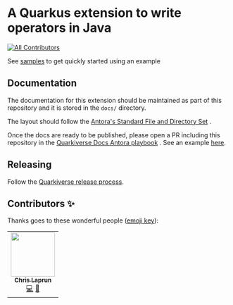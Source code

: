# A Quarkus extension to write operators in Java

<!-- ALL-CONTRIBUTORS-BADGE:START - Do not remove or modify this section -->
[![All Contributors](https://img.shields.io/badge/all_contributors-1-orange.svg?style=flat-square)](#contributors-)
<!-- ALL-CONTRIBUTORS-BADGE:END -->

See [samples](samples/README.md) to get quickly started using an example

## Documentation

The documentation for this extension should be maintained as part of this repository and it is
stored in the `docs/` directory.

The layout should follow
the [Antora's Standard File and Directory Set](https://docs.antora.org/antora/2.3/standard-directories/)
.

Once the docs are ready to be published, please open a PR including this repository in
the [Quarkiverse Docs Antora playbook](https://github.com/quarkiverse/quarkiverse-docs/blob/master/antora-playbook.yml#L7)
. See an example [here](https://github.com/quarkiverse/quarkiverse-docs/pull/1).

## Releasing

Follow the [Quarkiverse release process](https://github.com/quarkiverse/quarkiverse/wiki/Release).

## Contributors ✨

Thanks goes to these wonderful people ([emoji key](https://allcontributors.org/docs/en/emoji-key)):

<!-- ALL-CONTRIBUTORS-LIST:START - Do not remove or modify this section -->
<!-- prettier-ignore-start -->
<!-- markdownlint-disable -->
<table>
  <tr>
    <td align="center"><a href="http://about.me/metacosm"><img src="https://avatars.githubusercontent.com/u/120057?v=4?s=100" width="100px;" alt=""/><br /><sub><b>Chris Laprun</b></sub></a><br /><a href="https://github.com/quarkiverse/quarkus-operator-sdk/commits?author=metacosm" title="Code">💻</a> <a href="#maintenance-metacosm" title="Maintenance">🚧</a></td>
  </tr>
</table>

<!-- markdownlint-restore -->
<!-- prettier-ignore-end -->

